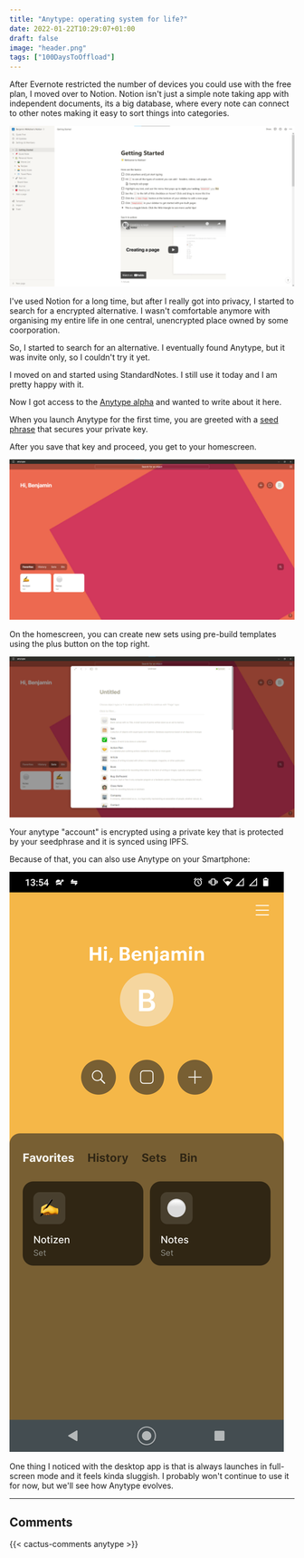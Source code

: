```yaml
---
title: "Anytype: operating system for life?"
date: 2022-01-22T10:29:07+01:00
draft: false
image: "header.png"
tags: ["100DaysToOffload"]
---
```

After Evernote restricted the number of devices you could use with the free plan, I moved over to Notion.
Notion isn't just a simple note taking app with independent documents, its a big database, where every note can connect to other notes making it easy to sort things into categories.

![Notion UI](notion.png)

I've used Notion for a long time, but after I really got into privacy, I started to search for a encrypted alternative.
I wasn't comfortable anymore with organising my entire life in one central, unencrypted place owned by some coorporation.

So, I started to search for an alternative.
I eventually found Anytype, but it was invite only, so I couldn't try it yet.

I moved on and started using StandardNotes. I still use it today and I am pretty happy with it.

Now I got access to the [Anytype alpha](https://anytype.io) and wanted to write about it here.

When you launch Anytype for the first time, you are greeted with a [seed phrase](https://www.coinbase.com/de/learn/crypto-basics/what-is-a-seed-phrase) that secures your private key.

After you save that key and proceed, you get to your homescreen.

![Anytype Homescreen](anytype.png)

On the homescreen, you can create new sets using pre-build templates using the plus button on the top right.

![Create a new Set](new-set.png)

Your anytype "account" is encrypted using a private key that is protected by your seedphrase and it is synced using IPFS.

Because of that, you can also use Anytype on your Smartphone:

![Anytype on Android](mobile.png)

One thing I noticed with the desktop app is that is always launches in full-screen mode and it feels kinda sluggish.
I probably won't continue to use it for now, but we'll see how Anytype evolves.


* * *
## Comments
{{< cactus-comments anytype >}}